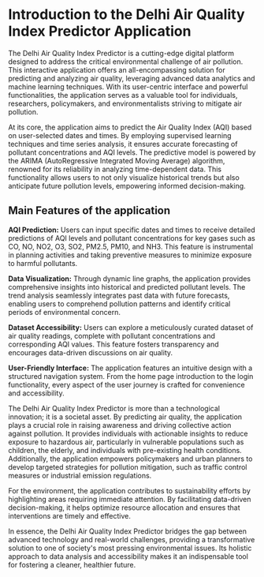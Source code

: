 # Introduction to the Delhi Air Quality Index Predictor Application


The Delhi Air Quality Index Predictor is a cutting-edge digital platform designed to address the critical environmental challenge of air pollution. This interactive application offers an all-encompassing solution for predicting and analyzing air quality, leveraging advanced data analytics and machine learning techniques. With its user-centric interface and powerful functionalities, the application serves as a valuable tool for individuals, researchers, policymakers, and environmentalists striving to mitigate air pollution.

At its core, the application aims to predict the Air Quality Index (AQI) based on user-selected dates and times. By employing supervised learning techniques and time series analysis, it ensures accurate forecasting of pollutant concentrations and AQI levels. The predictive model is powered by the ARIMA (AutoRegressive Integrated Moving Average) algorithm, renowned for its reliability in analyzing time-dependent data. This functionality allows users to not only visualize historical trends but also anticipate future pollution levels, empowering informed decision-making.

## Main Features of the application

**AQI Prediction:** Users can input specific dates and times to receive detailed predictions of AQI levels and pollutant concentrations for key gases such as CO, NO, NO2, O3, SO2, PM2.5, PM10, and NH3. This feature is instrumental in planning activities and taking preventive measures to minimize exposure to harmful pollutants.

**Data Visualization:** Through dynamic line graphs, the application provides comprehensive insights into historical and predicted pollutant levels. The trend analysis seamlessly integrates past data with future forecasts, enabling users to comprehend pollution patterns and identify critical periods of environmental concern.

**Dataset Accessibility:** Users can explore a meticulously curated dataset of air quality readings, complete with pollutant concentrations and corresponding AQI values. This feature fosters transparency and encourages data-driven discussions on air quality.

**User-Friendly Interface:** The application features an intuitive design with a structured navigation system. From the home page introduction to the login functionality, every aspect of the user journey is crafted for convenience and accessibility.

The Delhi Air Quality Index Predictor is more than a technological innovation; it is a societal asset. By predicting air quality, the application plays a crucial role in raising awareness and driving collective action against pollution. It provides individuals with actionable insights to reduce exposure to hazardous air, particularly in vulnerable populations such as children, the elderly, and individuals with pre-existing health conditions. Additionally, the application empowers policymakers and urban planners to develop targeted strategies for pollution mitigation, such as traffic control measures or industrial emission regulations.

For the environment, the application contributes to sustainability efforts by highlighting areas requiring immediate attention. By facilitating data-driven decision-making, it helps optimize resource allocation and ensures that interventions are timely and effective.

In essence, the Delhi Air Quality Index Predictor bridges the gap between advanced technology and real-world challenges, providing a transformative solution to one of society's most pressing environmental issues. Its holistic approach to data analysis and accessibility makes it an indispensable tool for fostering a cleaner, healthier future.
